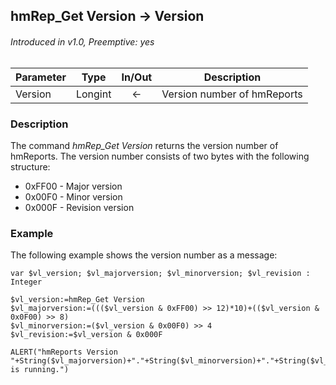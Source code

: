 ## hmRep_Get Version → Version
###### Introduced in v1.0, Preemptive: yes

|Parameter|Type|In/Out|Description
|---|---|:---:|---
|Version|Longint|←|Version number of hmReports

### Description
The command *hmRep_Get Version* returns the version number of hmReports. The version number consists of two bytes with the following structure:

 * 0xFF00 - Major version
 * 0x00F0 - Minor version
 * 0x000F - Revision version

### Example
The following example shows the version number as a message:

```4d
var $vl_version; $vl_majorversion; $vl_minorversion; $vl_revision : Integer

$vl_version:=hmRep_Get Version
$vl_majorversion:=((($vl_version & 0xFF00) >> 12)*10)+(($vl_version & 0x0F00) >> 8)
$vl_minorversion:=($vl_version & 0x00F0) >> 4
$vl_revision:=$vl_version & 0x000F

ALERT("hmReports Version "+String($vl_majorversion)+"."+String($vl_minorversion)+"."+String($vl_revision)+" is running.")
 ```
